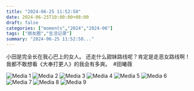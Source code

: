 ```yaml
---
title: "2024-06-25 11:52:58"
date: 2024-06-25T10:00:00+08:00
draft: false
categories: ["moments","2024","2024-06"]
tags: ["朋友圈","生活记录"]
summary: "2024-06-25 11:52:58..."
---
```


小田是完全长在我心巴上的女人。
还走什么甜妹路线呢？肯定是走恶女路线啊！
我都不敢想看《大奉打更人》的我会有多爽。
​
​#田曦薇

![Media 1](/Moments/photos/2024-06-25/202406251152580.jpg)
![Media 2](/Moments/photos/2024-06-25/202406251152581.jpg)
![Media 3](/Moments/photos/2024-06-25/202406251152582.jpg)
![Media 4](/Moments/photos/2024-06-25/202406251152583.jpg)
![Media 5](/Moments/photos/2024-06-25/202406251152584.jpg)
![Media 6](/Moments/photos/2024-06-25/202406251152585.jpg)
![Media 7](/Moments/photos/2024-06-25/202406251152586.jpg)
![Media 8](/Moments/photos/2024-06-25/202406251152587.jpg)
![Media 9](/Moments/photos/2024-06-25/202406251152588.jpg)

